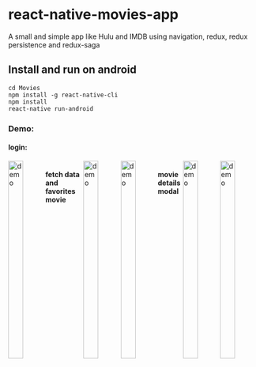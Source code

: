 # react-native-movies-app

A small and simple app like Hulu and IMDB using navigation, redux, redux persistence and redux-saga

## Install and run on android

```
cd Movies
npm install -g react-native-cli
npm install
react-native run-android
```

### Demo:

#### login:

<div style="alignItems: center; display: flex; flex-direction:row;">
<img src='https://media0.giphy.com/media/hTEvaUJH2PrDP3uAdF/giphy.gif?cid=790b7611a93e1203bf9510a494d840302b849a2e179138b9&rid=giphy.gif&ct=g' alt="demo" width="40%" height="400"/>

#### fetch data and favorites movie

<img src='https://media3.giphy.com/media/ryqCFekByQlmBIiJcZ/giphy.gif?cid=790b7611564c470296638cdaea805ecbdfe9291df2a1db88&rid=giphy.gif&ct=g' alt="demo" width="40%" height="400"/>
<img src='https://media4.giphy.com/media/NxDz5TOHU4d5zOvZkT/giphy.gif?cid=790b761106b75ea46a8a8eee5c091469538f472b44e93ff4&rid=giphy.gif&ct=g' alt="demo" width="40%" height="400"/>

#### movie details modal

<img src='https://media2.giphy.com/media/USy6lA1iiuGsahkvkw/giphy.gif?cid=790b7611824bcc47eb13a3d44a57187c5bff3b615b9189ab&rid=giphy.gif&ct=g' alt="demo" width="40%" height="400"/>

<img src='https://media1.giphy.com/media/NeIf7bTuMcPcJrdmR3/giphy.gif?cid=790b761187885e5639bee297effdf1a6383c9ef65d9c0e9e&rid=giphy.gif&ct=g' alt="demo" width="40%" height="400"/>

 </div>
